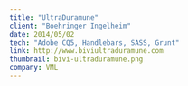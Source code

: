 ```yaml
---
title: "UltraDuramune"
client: "Boehringer Ingelheim"
date: 2014/05/02
tech: "Adobe CQ5, Handlebars, SASS, Grunt"
link: http://www.biviultraduramune.com
thumbnail: bivi-ultraduramune.png
company: VML
---
```

